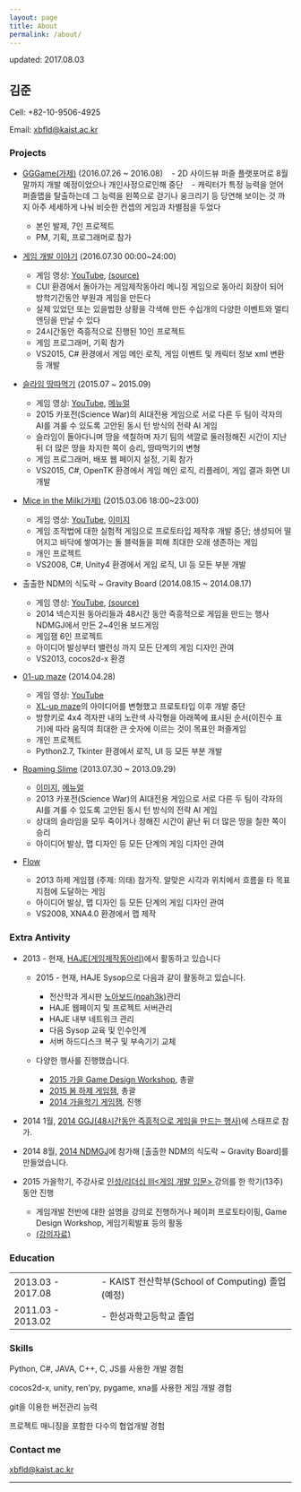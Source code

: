 ```yaml
---
layout: page
title: About
permalink: /about/
---
```


updated: 2017.08.03

## 김준
Cell: +82-10-9506-4925

Email: xbfld@kaist.ac.kr

### Projects

- [GGGame(가제)]() (2016.07.26 ~ 2016.08)
    - 2D 사이드뷰 퍼즐 플랫포머로 8월 말까지 개발 예정이었으나 개인사정으로인해 중단
    - 캐릭터가 특정 능력을 얻어 퍼즐맵을 탈출하는데 그 능력을 왼쪽으로 걷기나 웅크리기 등 당연해 보이는 것 까지 아주 세세하게 나눠 비슷한 컨셉의 게임과 차별점을 두었다
    - 본인 발제, 7인 프로젝트
    - PM, 기획, 프로그래머로 참가

- [게임 개발 이야기](http://noah.kaist.ac.kr/ant/cehigi/+read/552314) (2016.07.30 00:00~24:00)
    - 게임 영상: [YouTube](https://youtu.be/spGuD3C0T3E), [(source)](https://bitbucket.org/haje/game-development-story/)
    - CUI 환경에서 돌아가는 게임제작동아리 메니징 게임으로 동아리 회장이 되어 방학기간동안 부원과 게임을 만든다
    - 실제 있었던 또는 있을법한 상황을 각색해 만든 수십개의 다양한 이벤트와 멀티엔딩을 만날 수 있다
    - 24시간동안 즉흥적으로 진행된 10인 프로젝트
    - 게임 프로그래머, 기획 참가
    - VS2015, C# 환경에서 게임 메인 로직, 게임 이벤트 및 캐릭터 정보 xml 변환 등 개발

- [슬라임 땅따먹기](http://15ai.haje.org) (2015.07 ~ 2015.09)
    - 게임 영상: [YouTube](https://youtu.be/v7ehkLaDpGk?list=PLUJX8drB8EKIqpfYYz8vXOiIKM6o-32X8),  [메뉴얼](https://bitbucket.org/Atonal/15ai/raw/0031a9442dbed3e906c05a6a118f7d68fffe7eac/docs/AI%20%EA%B2%8C%EC%9E%84-%20%EC%8A%AC%EB%9D%BC%EC%9E%84%20%EB%95%85%EB%94%B0%EB%A8%B9%EA%B8%B0%20%EB%AA%85%EC%84%B8.pdf)
    - 2015 카포전(Science War)의 AI대전용 게임으로 서로 다른 두 팀이 각자의 AI를 겨룰 수 있도록 고안된 동시 턴 방식의 전략 AI 게임
    - 슬라임이 돌아다니며 땅을 색칠하며 자기 팀의 색깔로 둘러정해진 시간이 지난 뒤 더 많은 땅을 차지한 쪽이 승리, 땅따먹기의 변형
    - 게임 프로그래머, 배포 웹 페이지 설정, 기획 참가
    - VS2015, C#, OpenTK 환경에서 게임 메인 로직, 리플레이, 게임 결과 화면 UI 개발

- [Mice in the Milk(가제)](http://noah.kaist.ac.kr/ant/cehigi/+read/552314) (2015.03.06 18:00~23:00)
    - 게임 영상: [YouTube](https://youtu.be/y4T5SY9E3p8),  [이미지](https://noah.haje.org/static/uploads/552335/%EA%B0%80%EC%A0%9C_MITM.pdf)
    - 게임 조작법에 대한 실험적 게임으로 프로토타입 제작후 개발 중단; 생성되어 떨어지고 바닥에 쌓여가는 돌 블럭들을 피해 최대한 오래 생존하는 게임
    - 개인 프로젝트
    - VS2008, C#, Unity4 환경에서 게임 로직, UI 등 모든 부분 개발

- 출출한 NDM의 식도락 ~ Gravity Board (2014.08.15 ~ 2014.08.17)
    - 게임 영상: [YouTube](https://youtu.be/ufCTFPdD8kU),  [(source)](https://github.com/LemonTeaDev/gravityboard)
    - 2014 넥슨지원 동아리들과 48시간 동안 즉흥적으로 게임을 만드는 행사 NDMGJ에서 만든 2~4인용 보드게임
    - 게임잼 6인 프로젝트
    - 아이디어 발상부터 밸런싱 까지 모든 단계의 게임 디자인 관여
    - VS2013, cocos2d-x 환경

- [01-up maze][01-up maze] (2014.04.28)
    - 게임 영상: [YouTube](https://youtu.be/vwZMSHO6fEU)
    - [XL-up maze]의 아이디어를 변형했고 프로토타입 이후 개발 중단
    - 방향키로 4x4 격자판 내의 노란색 사각형을 아래쪽에 표시된 순서(이진수 표기)에 따라 움직여 최대한 큰 숫자에 이르는 것이 목표인 퍼즐게임
    - 개인 프로젝트
    - Python2.7, Tkinter 환경에서 로직, UI 등 모든 부분 개발

- [Roaming Slime](http://noah.kaist.ac.kr/Circle/HAJE/project/Old/13ai) (2013.07.30 ~ 2013.09.29)
    - [이미지](http://noah.kaist.ac.kr/static/uploads/553126/ROAMING%20SLIME.png),  [메뉴얼](http://noah.kaist.ac.kr/static/uploads/553131/AI%20game%20manual.pdf)
    - 2013 카포전(Science War)의 AI대전용 게임으로 서로 다른 두 팀이 각자의 AI를 겨룰 수 있도록 고안된 동시 턴 방식의 전략 AI 게임
    - 상대의 슬라임을 모두 죽이거나 정해진 시간이 끝난 뒤 더 많은 땅을 칠한 쪽이 승리
    - 아이디어 발상, 맵 디자인 등 모든 단계의 게임 디자인 관여

- [Flow](http://haje.org/projects/flow/index)
    - 2013 하제 게임잼 (주제: 의태) 참가작. 알맞은 시각과 위치에서 흐름을 타 목표지점에 도달하는 게임
    - 아이디어 발상, 맵 디자인 등 모든 단계의 게임 디자인 관여
    - VS2008, XNA4.0 환경에서 맵 제작

### Extra Antivity

- 2013 \- 현재, [HAJE(게임제작동아리)][HAJE]에서 활동하고 있습니다
    - 2015 \- 현재, HAJE Sysop으로 다음과 같이 활동하고 있습니다.
        - 전산학과 게시판 [노아보드(noah3k)][noah]관리
        - HAJE 웹페이지 및 프로젝트 서버관리
        - HAJE 내부 네트워크 관리
        - 다음 Sysop 교육 및 인수인계
        - 서버 하드디스크 복구 및 부속기기 교체

    - 다양한 행사를 진행했습니다.
        - [2015 가을 Game Design Workshop](http://noah.kaist.ac.kr/Circle/HAJE/seminar/15GDW), 총괄
        - [2015 봄 하제 게임잼](http://noah.kaist.ac.kr/Circle/HAJE/project/15spring_gamejam), 총괄
        - [2014 가을학기 게임잼](http://noah.kaist.ac.kr/Circle/HAJE/seminar/Old/14newbie/14FallGameJam), 진행

- 2014 1월, [2014 GGJ(48시간동안 즉흥적으로 게임을 만드는 행사)][GGJ 2014 Pangyo Site @ Nexon Korea]에 스태프로 참가.

- 2014 8월, [2014 NDMGJ]에 참가해 [출출한 NDM의 식도락 ~ Gravity Board]를 만들었습니다.

- 2015 가을학기, 주강사로 [ 인성/리더십 III<게임 개발 입문> ][<게임 개발 입문>]강의를 한 학기(13주) 동안 진행
    - 게임개발 전반에 대한 설명을 강의로 진행하거나 페이퍼 프로토타이핑, Game Design Workshop, 게임기획발표 등의 활동
    - [(강의자료)][<게임 개발 입문> 보드]

### Education

| | |
|:----------|----------|
| 2013.03 - 2017.08 |- KAIST 전산학부(School of Computing) 졸업(예정)|
| 2011.03 - 2013.02 |- 한성과학고등학교 졸업|

### Skills

Python, C#, JAVA, C++, C, JS를 사용한 개발 경험

cocos2d-x, unity, ren'py, pygame, xna를 사용한 게임 개발 경험

git을 이용한 버전관리 능력

프로젝트 매니징을 포함한 다수의 협업개발 경험

### Contact me

[xbfld@kaist.ac.kr](mailto:xbfld@kaist.ac.kr)

***
[HAJE]: http://haje.org/
[noah]: http://noah.kaist.ac.kr/
[GGJ 2014 Pangyo Site @ Nexon Korea]: http://globalgamejam.org/2014/jam-sites/ggj-2014-pangyo-site-nexon-korea
[<게임 개발 입문>]: https://cais.kaist.ac.kr/syllabusInfo?year=2015&term=3&subject_no=10.174&lecture_class=X&dept_id=4424
[<게임 개발 입문> 보드]: http://noah.kaist.ac.kr/Circle/HAJE/seminar/Old/15IGD
[2014 NDMGJ]: https://sites.google.com/site/ndmgj2014/
[01-up maze]: http://noah.kaist.ac.kr/Circle/HAJE/+read/550327
[XL-up maze]: http://www.clickmazes.com/xvi/ixxvi.htm
